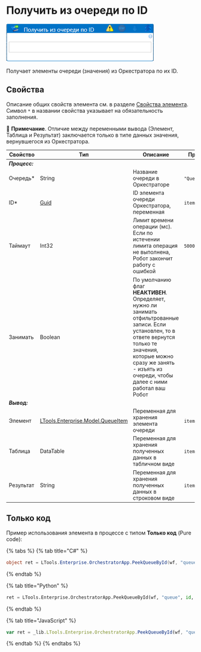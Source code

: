 # Получить из очереди по ID

![](<../../../../.gitbook/assets/получить из очереди по ID.png>)

Получает элементы очереди (значения) из Оркестратора по их ID.

## Свойства
Описание общих свойств элемента см. в разделе [Свойства элемента](https://docs.primo-rpa.ru/primo-rpa/primo-studio/process/elements#svoistva-elementa).\
Символ `*` в названии свойства указывает на обязательность заполнения.

:small_blue_diamond: **Примечание**. Отличие между переменными вывода (Элемент, Таблица и Результат) заключается только в типе данных значения, вернувшегося из Оркестратора.

| Свойство   | Тип       | Описание                 | Пример
| ---------- | --------- | ------------------------ | ------------- |
| ***Процесс:*** | | |
| Очередь\*  | String    | Название очереди в Оркестраторе | `"Queue"`
| ID\*       | [Guid](https://docs.microsoft.com/ru-ru/dotnet/api/system.guid?view=net-6.0) | ID элемента очереди Оркестратора, переменная | `item_id`
| Таймаут    | Int32     | Лимит времени операции (мс). Если по истечении лимита операция не выполнена, Робот закончит работу с ошибкой | `5000`
| Занимать   | Boolean   | По умолчанию флаг **НЕАКТИВЕН**. Определяет, нужно ли занимать отфильтрованные записи. Если установлен, то в ответе вернутся только те значения, которые можно сразу же занять - изъять из очереди, чтобы далее с ними работал ваш Робот |
| ***Вывод:*** |   |   |
| Элемент    | [LTools.Enterprise.Model.QueueItem](https://docs.primo-rpa.ru/primo-rpa/g_elements/el_basic/els_orch/els_queues/datatypes) | Переменная для хранения элемента очереди | `item`
| Таблица    | DataTable | Переменная для хранения полученных данных в табличном виде | `item_table`
| Результат  | String    | Переменная для хранения полученных данных в строковом виде | `item_string`

## Только код
Пример использования элемента в процессе с типом **Только код** (Pure code):

{% tabs %}
{% tab title="C#" %}
```csharp
object ret = LTools.Enterprise.OrchestratorApp.PeekQueueById(wf, "queue", id, false);
```
{% endtab %}

{% tab title="Python" %}
```python
ret = LTools.Enterprise.OrchestratorApp.PeekQueueById(wf, "queue", id, false)
```
{% endtab %}

{% tab title="JavaScript" %}
```javascript
var ret = _lib.LTools.Enterprise.OrchestratorApp.PeekQueueById(wf, "queue", id, false);
```
{% endtab %}
{% endtabs %}
